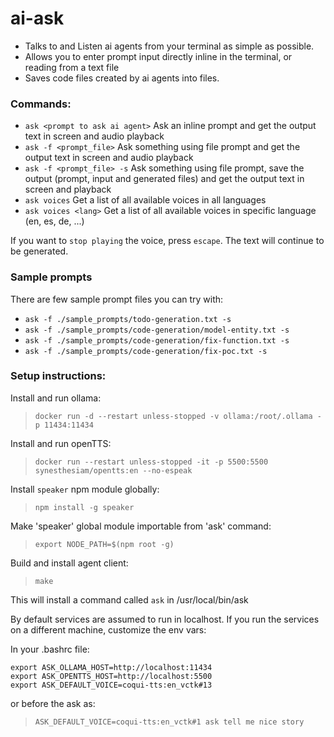 # ai-ask

* Talks to and Listen ai agents from your terminal as simple as possible.
* Allows you to enter prompt input directly inline in the terminal, or reading from a text file
* Saves code files created by ai agents into files.

### Commands:

* `ask <prompt to ask ai agent>` Ask an inline prompt and get the output text in screen and audio playback
* `ask -f <prompt_file>` Ask something using file prompt and get the output text in screen and audio playback
* `ask -f <prompt_file> -s` Ask something using file prompt, save the output (prompt, input and generated files) and get the output text in screen and playback
* `ask voices` Get a list of all available voices in all languages
* `ask voices <lang>` Get a list of all available voices in specific language (en, es, de, ...)

If you want to `stop playing` the voice, press `escape`. The text will continue to be generated.

### Sample prompts

There are few sample prompt files you can try with:

* `ask -f ./sample_prompts/todo-generation.txt -s`
* `ask -f ./sample_prompts/code-generation/model-entity.txt -s`
* `ask -f ./sample_prompts/code-generation/fix-function.txt -s`
* `ask -f ./sample_prompts/code-generation/fix-poc.txt -s`

### Setup instructions:

Install and run ollama:
> ```docker run -d --restart unless-stopped -v ollama:/root/.ollama -p 11434:11434```

Install and run openTTS:
> ```docker run --restart unless-stopped -it -p 5500:5500 synesthesiam/opentts:en --no-espeak```

Install `speaker` npm module globally:
> ```npm install -g speaker```

Make 'speaker' global module importable from 'ask' command:
> ```export NODE_PATH=$(npm root -g)```

Build and install agent client:
> ```make```

This will install a command called `ask` in /usr/local/bin/ask

By default services are assumed to run in localhost. If you run the services on a different machine, customize the env vars:

In your .bashrc file:

```
export ASK_OLLAMA_HOST=http://localhost:11434
export ASK_OPENTTS_HOST=http://localhost:5500
export ASK_DEFAULT_VOICE=coqui-tts:en_vctk#13
```

or before the ask as:
> ```ASK_DEFAULT_VOICE=coqui-tts:en_vctk#1 ask tell me nice story```
